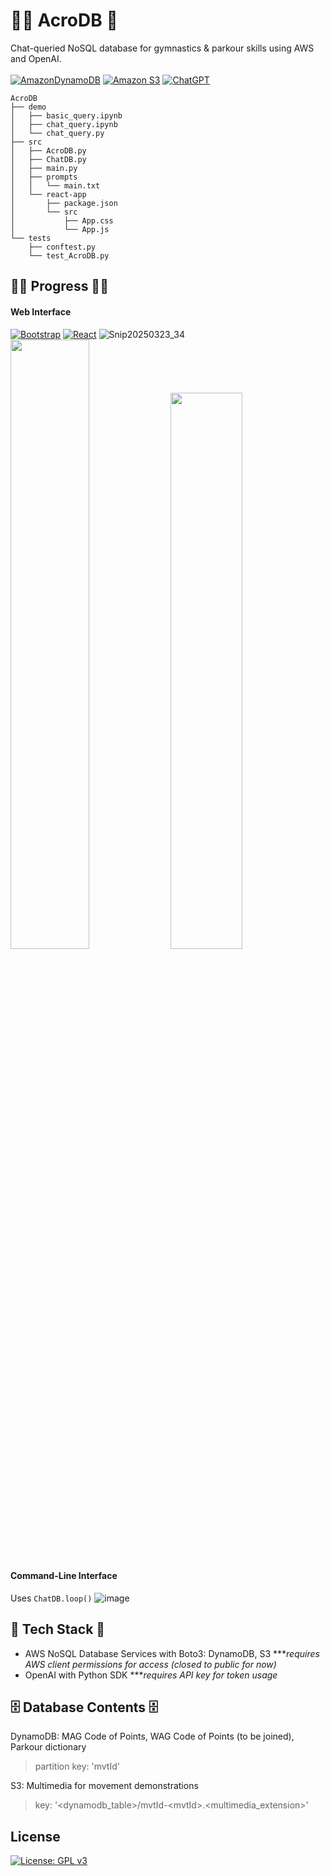 # 🤸‍♂️ AcroDB 🤸 
Chat-queried NoSQL database for gymnastics & parkour skills using AWS and OpenAI.<br><br>
[![AmazonDynamoDB](https://img.shields.io/badge/Amazon%20DynamoDB-4053D6?style=for-the-badge&logo=Amazon%20DynamoDB&logoColor=white)](https://aws.amazon.com/dynamodb/) [![Amazon S3](https://img.shields.io/badge/Amazon%20S3-FF9900?style=for-the-badge&logo=amazons3&logoColor=white)](https://aws.amazon.com/s3/) [![ChatGPT](https://img.shields.io/badge/chatGPT-74aa9c?style=for-the-badge&logo=openai&logoColor=white)](https://openai.com/)
```
AcroDB
├── demo
│   ├── basic_query.ipynb
│   ├── chat_query.ipynb
│   └── chat_query.py
├── src
│   ├── AcroDB.py
│   ├── ChatDB.py
│   ├── main.py
│   ├── prompts
│   │   └── main.txt
│   └── react-app
│       ├── package.json
│       └── src
│           ├── App.css
│           └── App.js
└── tests
    ├── conftest.py
    └── test_AcroDB.py
```

## 👷‍♂️ Progress 👷‍♀️
#### Web Interface 	
[![Bootstrap](https://img.shields.io/badge/bootstrap-%238511FA.svg?style=for-the-badge&logo=bootstrap&logoColor=white)](https://getbootstrap.com/)
[![React](https://img.shields.io/badge/react-%2320232a.svg?style=for-the-badge&logo=react&logoColor=%2361DAFB)](https://react.dev/)
![Snip20250323_34](https://github.com/user-attachments/assets/1b3a4d37-ee99-4307-af37-a0c1dbfab4d6)
<br>
<img src="https://github.com/user-attachments/assets/6f230b0a-41a6-41c0-931f-4e8cd580f456" width=50% height=50%> <img src="https://github.com/user-attachments/assets/8f548f53-f38f-4d09-8d62-a0a274ee6cfa" width=47.75% height=47.75%>




#### Command-Line Interface
Uses ```ChatDB.loop()```
![image](https://github.com/user-attachments/assets/dcad7bb3-b835-4881-9680-c821f3d8d694)

## 🧠 Tech Stack 🤖
- AWS NoSQL Database Services with Boto3: DynamoDB, S3 \****requires AWS client permissions for access (closed to public for now)*
- OpenAI with Python SDK \****requires API key for token usage*
  
## 🗄️ Database Contents 🗄️
DynamoDB: MAG Code of Points, WAG Code of Points (to be joined), Parkour dictionary
> partition key: 'mvtId'

S3: Multimedia for movement demonstrations
> key: '<dynamodb_table>/mvtId-\<mvtId\>.\<multimedia_extension\>'

## License
[![License: GPL v3](https://img.shields.io/badge/License-GPLv3-blue.svg)](https://www.gnu.org/licenses/gpl-3.0)
